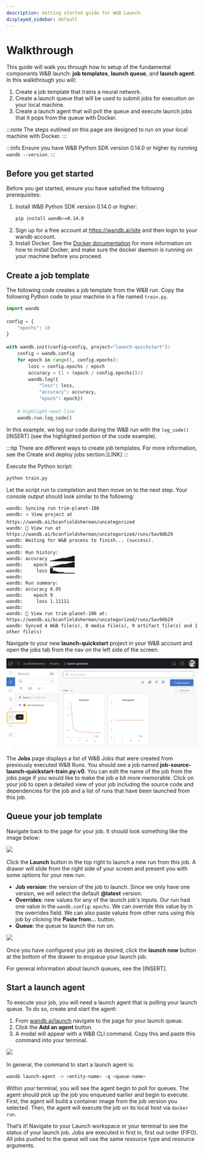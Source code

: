 ```yaml
---
description: Getting started guide for W&B Launch.
displayed_sidebar: default
---
```


# Walkthrough

This guide will walk you through how to setup of the fundamental components W&B launch:  **job templates**, **launch queue**, and **launch agent**. In this walkthrough you will:

1. Create a job template that trains a neural network.
2. Create a launch queue that will be used to submit jobs for execution on your local machine.
3. Create a launch agent that will poll the queue and execute launch jobs that it pops from the queue with Docker.

:::note
The steps outlined on this page are designed to run on your local machine with Docker.
:::

:::info
Ensure you have W&B Python SDK version 0.14.0 or higher by running ```
wandb --version```.
:::

## Before you get started



Before you get started, ensure you have satisfied the following prerequisites:
1. Install W&B Python SDK version 0.14.0 or higher:
    ```bash
    pip install wandb>=0.14.0
    ```
2. Sign up for a free account at https://wandb.ai/site and then login to your wandb account. 
3. Install Docker. See the [Docker documentation](https://docs.docker.com/get-docker/) for more information on how to install Docker, and make sure the docker daemon is running on your machine before you proceed.

## Create a job template

The following code creates a job template from the W&B run. Copy the following Python code to your machine in a file named `train.py`.

```python title="train.py"
import wandb

config = {
    "epochs": 10
}

with wandb.init(config=config, project="launch-quickstart"):
    config = wandb.config
    for epoch in range(1, config.epochs):
        loss = config.epochs / epoch
        accuracy = (1 + (epoch / config.epochs))/2
        wandb.log({
            "loss": loss, 
            "accuracy": accuracy, 
            "epoch": epoch})
    
    # highlight-next-line
    wandb.run.log_code()  

```

In this example, we log our code during the W&B run with the `log_code()`[INSERT] (see the highlighted portion of the code example).


:::tip
There are different ways to create job templates. For more information, see the Create and deploy jobs section.[LINK]
:::


Execute the Python script:

```bash
python train.py
```

Let the script run to completion and then move on to the next step. Your console output should look similar to the following:

```
wandb: Syncing run trim-planet-100
wandb: ⭐️ View project at https://wandb.ai/bcanfieldsherman/uncategorized
wandb: 🚀 View run at https://wandb.ai/bcanfieldsherman/uncategorized/runs/5av9db29
wandb: Waiting for W&B process to finish... (success).
wandb: 
wandb: Run history:
wandb: accuracy ▁▂▃▄▅▅▆▇█
wandb:    epoch ▁▂▃▄▅▅▆▇█
wandb:     loss █▄▃▂▂▁▁▁▁
wandb: 
wandb: Run summary:
wandb: accuracy 0.95
wandb:    epoch 9
wandb:     loss 1.11111
wandb: 
wandb: 🚀 View run trim-planet-100 at: https://wandb.ai/bcanfieldsherman/uncategorized/runs/5av9db29
wandb: Synced 4 W&B file(s), 0 media file(s), 9 artifact file(s) and 1 other file(s)
```

Navigate to your new **launch-quickstart** project in your W&B account and open the jobs tab from the nav on the left side of the screen.

![](/images/launch/jobs-tab.png)

The **Jobs** page displays a list of W&B Jobs that were created from previously executed W&B Runs. You should see a job named **job-source-launch-quickstart-train.py:v0**. You can edit the name of the job from the jobs page if you would like to make the job a bit more memorable. Click on your job to open a detailed view of your job including the source code and dependencies for the job and a list of runs that have been launched from this job.

## Queue your job template

Navigate back to the page for your job. It should look something like the image below:

![](/images/launch/simple-job.png)

Click the **Launch** button in the top right to launch a new run from this job. A drawer will slide from the right side of your screen and present you with some options for your new run:

* **Job version**: the version of the job to launch.  Since we only have one version, we will select the default **@latest** version.
* **Overrides**: new values for any of the launch job's inputs. Our run had one value in the `wandb.config`: `epochs`. We can override this value by in the overrides field. We can also paste values from other runs using this job by clicking the **Paste from...** button.
* **Queue**: the queue to launch the run on.

![](/images/launch/starter-launch.gif)

Once you have configured your job as desired, click the **launch now** button at the bottom of the drawer to enqueue your launch job.

For general information about launch queues, see the [INSERT].
## Start a launch agent

To execute your job, you will need a launch agent that is polling your launch queue. To do so, create and start the agent:

1. From [wandb.ai/launch](https://wandb.ai/launch) navigate to the page for your launch queue.
2. Click the **Add an agent** button.
3. A modal will appear with a W&B CLI command. Copy this and paste this command into your terminal.

![](/images/launch/activate_starter_queue_agent.png)

In general, the command to start a launch agent is:

```bash
wandb launch-agent -e <entity-name> -q <queue-name>
```

Within your terminal, you will see the agent begin to poll for queues. The agent should pick up the job you enqueued earlier and begin to execute. First, the agent will build a container image from the job version you selected. Then, the agent will execute the job on its local host via `docker run`.

That’s it! Navigate to your Launch workspace or your terminal to see the status of your launch job. Jobs are executed in first in, first out order (FIFO). All jobs pushed to the queue will use the same resource type and resource arguments.
